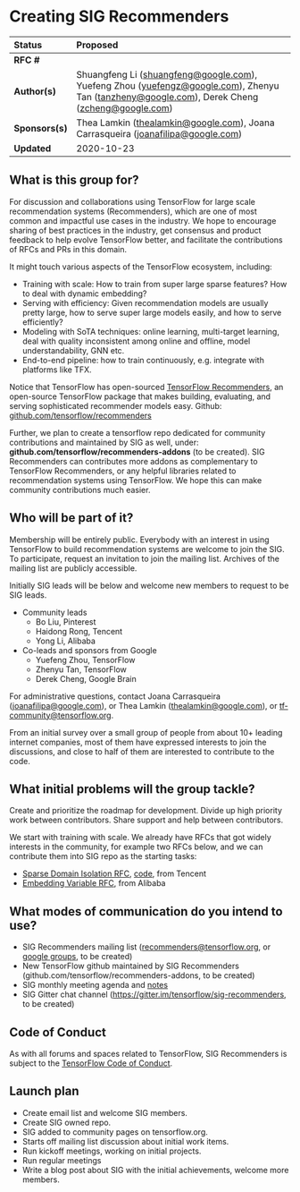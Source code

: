 # Creating SIG Recommenders

| Status        | Proposed                                             |
:-------------- |:---------------------------------------------------- |
| **RFC #**     ||                                                  
| **Author(s)** | Shuangfeng Li (shuangfeng@google.com), Yuefeng Zhou (yuefengz@google.com), Zhenyu Tan (tanzheny@google.com), Derek Cheng (zcheng@google.com) |
| **Sponsors(s)** |Thea Lamkin (thealamkin@google.com), Joana Carrasqueira (joanafilipa@google.com) |
| **Updated**   | 2020-10-23 |                                        

## What is this group for?

For discussion and collaborations using TensorFlow for large scale recommendation systems (Recommenders), which are one of most common and impactful use cases in the industry. We hope to encourage sharing of best practices in the industry, get consensus and product feedback to help evolve TensorFlow better, and facilitate the contributions of RFCs and PRs in this domain.

It might touch various aspects of the TensorFlow ecosystem, including:

- Training with scale: How to train from super large sparse features? How to deal with dynamic embedding?
- Serving with efficiency: Given recommendation models are usually pretty large, how to serve super large models easily, and how to serve efficiently?
- Modeling with SoTA techniques: online learning, multi-target learning, deal with quality inconsistent among online and offline, model understandability, GNN etc.
- End-to-end pipeline: how to train continuously, e.g. integrate with platforms like TFX.

Notice that TensorFlow has open-sourced [TensorFlow Recommenders](https://blog.tensorflow.org/2020/09/introducing-tensorflow-recommenders.html), an open-source TensorFlow package that makes building, evaluating, and serving sophisticated recommender models easy. Github: 
[github.com/tensorflow/recommenders](http://github.com/tensorflow/recommenders)

Further, we plan to create a tensorflow repo dedicated for community contributions and maintained by SIG as well, under: 
**github.com/tensorflow/recommenders-addons** (to be created).
SIG Recommenders can contributes more addons as complementary to TensorFlow Recommenders, or any helpful libraries related to recommendation systems using TensorFlow. We hope this can make community contributions much easier.

## Who will be part of it?

Membership will be entirely public. Everybody with an interest in using TensorFlow to build recommendation systems are welcome to join the SIG. To participate, request an invitation to join the mailing list. Archives of the mailing list are publicly accessible.

Initially SIG leads will be below and welcome 
new members to request to be SIG leads.

* Community leads
   * Bo Liu, Pinterest
   * Haidong Rong, Tencent
   * Yong Li, Alibaba
* Co-leads and sponsors from Google
   * Yuefeng Zhou, TensorFlow
   * Zhenyu Tan, TensorFlow
   * Derek Cheng, Google Brain

For administrative questions, contact Joana Carrasqueira‎ (joanafilipa@google.com), or Thea Lamkin (thealamkin@google.com), or tf-community@tensorflow.org.

From an initial survey over a small group of people from about 10+ leading internet companies, most of them have expressed interests to join the discussions, and close to half of them are interested to contribute to the code.

## What initial problems will the group tackle?

Create and prioritize the roadmap for development. Divide up high priority work between contributors. Share support and help between contributors.

We start with training with scale. We already have RFCs that got widely interests in the community, for example two RFCs below, and we can contribute them into SIG repo as the starting tasks:
- [Sparse Domain Isolation RFC](https://github.com/tensorflow/community/pull/237
), [code](https://github.com/tensorflow/tensorflow/pull/41371), from Tencent
- [Embedding Variable RFC](https://docs.google.com/document/d/1odez6-69YH-eFcp8rKndDHTNGxZgdFFRJufsW94_gl4/edit#heading=h.tik7lgjxnl78), from Alibaba


## What modes of communication do you intend to use?
- SIG Recommenders mailing list (recommenders@tensorflow.org, or [google groups](https://groups.google.com/a/tensorflow.org/forum/#!forum/recommenders), to be created)
- New TensorFlow github maintained by SIG Recommenders
(github.com/tensorflow/recommenders-addons, to be created)
- SIG monthly meeting agenda and [notes](https://docs.google.com/document/d/1-jLPffS_MhOd50WScfjFpVNC1DGaIwWxMQPSl5YIJYo/edit#)
- SIG Gitter chat channel (https://gitter.im/tensorflow/sig-recommenders, to be created)

## Code of Conduct

As with all forums and spaces related to TensorFlow, SIG Recommenders is subject to
the [TensorFlow Code of Conduct](https://github.com/tensorflow/tensorflow/blob/master/CODE_OF_CONDUCT.md).


## Launch plan

- Create email list and welcome SIG members.
- Create SIG owned repo.
- SIG added to community pages on tensorflow.org.
- Starts off mailing list discussion about initial work items.
- Run kickoff meetings, working on initial projects.
- Run regular meetings
- Write a blog post about SIG with the initial achievements, welcome more members.
